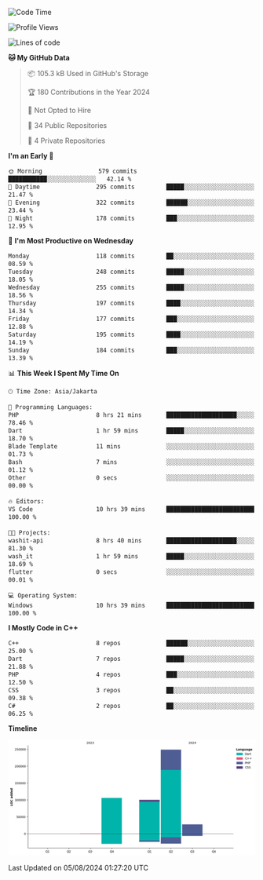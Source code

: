 <!--START_SECTION:waka-->
![Code Time](http://img.shields.io/badge/Code%20Time-148%20hrs%2043%20mins-blue)

![Profile Views](http://img.shields.io/badge/Profile%20Views-11-blue)

![Lines of code](https://img.shields.io/badge/From%20Hello%20World%20I%27ve%20Written-481.7%20thousand%20lines%20of%20code-blue)

**🐱 My GitHub Data** 

> 📦 105.3 kB Used in GitHub's Storage 
 > 
> 🏆 180 Contributions in the Year 2024
 > 
> 🚫 Not Opted to Hire
 > 
> 📜 34 Public Repositories 
 > 
> 🔑 4 Private Repositories 
 > 
**I'm an Early 🐤** 

```text
🌞 Morning                579 commits         ███████████░░░░░░░░░░░░░░   42.14 % 
🌆 Daytime                295 commits         █████░░░░░░░░░░░░░░░░░░░░   21.47 % 
🌃 Evening                322 commits         ██████░░░░░░░░░░░░░░░░░░░   23.44 % 
🌙 Night                  178 commits         ███░░░░░░░░░░░░░░░░░░░░░░   12.95 % 
```
📅 **I'm Most Productive on Wednesday** 

```text
Monday                   118 commits         ██░░░░░░░░░░░░░░░░░░░░░░░   08.59 % 
Tuesday                  248 commits         █████░░░░░░░░░░░░░░░░░░░░   18.05 % 
Wednesday                255 commits         █████░░░░░░░░░░░░░░░░░░░░   18.56 % 
Thursday                 197 commits         ████░░░░░░░░░░░░░░░░░░░░░   14.34 % 
Friday                   177 commits         ███░░░░░░░░░░░░░░░░░░░░░░   12.88 % 
Saturday                 195 commits         ████░░░░░░░░░░░░░░░░░░░░░   14.19 % 
Sunday                   184 commits         ███░░░░░░░░░░░░░░░░░░░░░░   13.39 % 
```


📊 **This Week I Spent My Time On** 

```text
🕑︎ Time Zone: Asia/Jakarta

💬 Programming Languages: 
PHP                      8 hrs 21 mins       ████████████████████░░░░░   78.46 % 
Dart                     1 hr 59 mins        █████░░░░░░░░░░░░░░░░░░░░   18.70 % 
Blade Template           11 mins             ░░░░░░░░░░░░░░░░░░░░░░░░░   01.73 % 
Bash                     7 mins              ░░░░░░░░░░░░░░░░░░░░░░░░░   01.12 % 
Other                    0 secs              ░░░░░░░░░░░░░░░░░░░░░░░░░   00.00 % 

🔥 Editors: 
VS Code                  10 hrs 39 mins      █████████████████████████   100.00 % 

🐱‍💻 Projects: 
washit-api               8 hrs 40 mins       ████████████████████░░░░░   81.30 % 
wash_it                  1 hr 59 mins        █████░░░░░░░░░░░░░░░░░░░░   18.69 % 
flutter                  0 secs              ░░░░░░░░░░░░░░░░░░░░░░░░░   00.01 % 

💻 Operating System: 
Windows                  10 hrs 39 mins      █████████████████████████   100.00 % 
```

**I Mostly Code in C++** 

```text
C++                      8 repos             ██████░░░░░░░░░░░░░░░░░░░   25.00 % 
Dart                     7 repos             █████░░░░░░░░░░░░░░░░░░░░   21.88 % 
PHP                      4 repos             ███░░░░░░░░░░░░░░░░░░░░░░   12.50 % 
CSS                      3 repos             ██░░░░░░░░░░░░░░░░░░░░░░░   09.38 % 
C#                       2 repos             ██░░░░░░░░░░░░░░░░░░░░░░░   06.25 % 
```



**Timeline**

![Lines of Code chart](https://raw.githubusercontent.com/PradiptaAhmad/PradiptaAhmad/main/assets/bar_graph.png)


 Last Updated on 05/08/2024 01:27:20 UTC
<!--END_SECTION:waka-->
